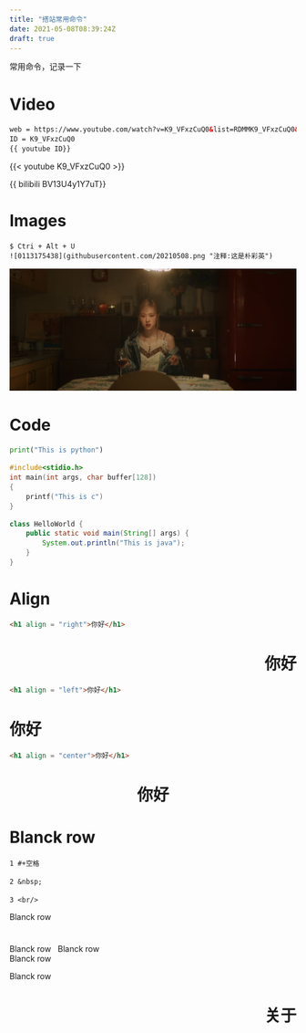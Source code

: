 ```yaml
---
title: "搭站常用命令"
date: 2021-05-08T08:39:24Z
draft: true
---
```

常用命令，记录一下
# Video
```html
web = https://www.youtube.com/watch?v=K9_VFxzCuQ0&list=RDMMK9_VFxzCuQ0&start_radio=1
ID = K9_VFxzCuQ0
{{ youtube ID}}
```
{{< youtube K9_VFxzCuQ0 >}}

{{ bilibili BV13U4y1Y7uT}}

# Images
```html
$ Ctri + Alt + U
![0113175438](githubusercontent.com/20210508.png "注释:这是朴彩英")
```
![20220113180245](https://raw.githubusercontent.com/Gzk738/vps_picgo/master/images/20220113180245.png "注释:这是朴彩英")


# Code
```python
print("This is python")
```
```c
#include<stidio.h>
int main(int args, char buffer[128])
{
    printf("This is c")
}

```
```java
class HelloWorld {
    public static void main(String[] args) {
        System.out.println("This is java"); 
    }
}  
```

# Align
```html
<h1 align = "right">你好</h1>
```

<h1 align = "right">你好</h1>

```html
<h1 align = "left">你好</h1>
```

<h1 align = "left">你好</h1>

```html
<h1 align = "center">你好</h1>
```

<h1 align = "center">你好</h1>

# Blanck row
```
1 #+空格 

2 &nbsp;

3 <br/> 
```
Blanck row

#

Blanck row
&nbsp; 
Blanck row
<br/> 
Blanck row

Blanck row

<h1 align = "right">关于</h1>
